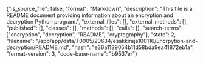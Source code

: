 {"is_source_file": false, "format": "Markdown", "description": "This file is a README document providing information about an encryption and decryption Python program.", "external_files": [], "external_methods": [], "published": [], "classes": [], "methods": [], "calls": [], "search-terms": ["encryption", "decryption", "README", "cryptography"], "state": 2, "filename": "/app/app/data/T0005/20634/esakkiraja100116/Encrpytion-and-decryption/README.md", "hash": "e36a1139054b11d58bda9ea41872eb1a", "format-version": 3, "code-base-name": "b9537er"}